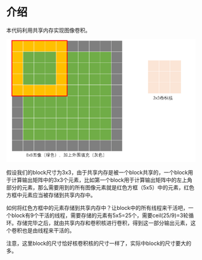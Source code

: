 # 介绍

本代码利用共享内存实现图像卷积。

![20240723114117](https://raw.githubusercontent.com/ajumpbird/myPic/main/20240723114117.png)

假设我们的block尺寸为3x3，由于共享内存是被一个block共享的，一个block用于计算输出矩阵中的3x3个元素，比如第一个block用于计算输出矩阵中的左上角部分的元素，那么需要用到的所有图像元素就是红色方框（5x5）中的元素，红色方框中元素应当被存储到共享内存中。

如何将红色方框中的元素存储到共享内存中？让block中的所有线程来干活吧，一个block有9个干活的线程，需要存储的元素有5x5=25个，需要ceil(25/9)=3轮循环。存储完毕之后，就由共享内存和卷积核进行卷积，得到这一部分输出元素，这个卷积也是由线程来干活的。

注意，这里block的尺寸恰好核卷积核的尺寸一样了，实际中block的尺寸要大的多。

